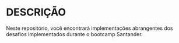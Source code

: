 <h1>DESCRIÇÃO</h1>
Neste repositório, você encontrará implementações abrangentes dos desafios implementados durante o bootcamp Santander.
